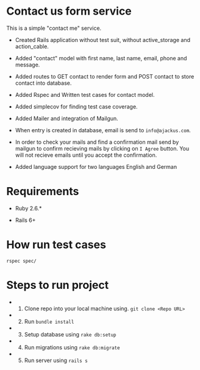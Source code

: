# Contact us form service

This is a simple "contact me" service.

* Created Rails application without test suit, without active_storage and action_cable.

* Added "contact" model with first name, last name, email, phone and message.

* Added routes to GET contact to render form and POST contact to store contact into database.

* Added Rspec and Written test cases for contact model.

* Added simplecov for finding test case coverage.

* Added Mailer and integration of Mailgun.

* When entry is created in database, email is send to ```info@ajackus.com```.

* In order to check your mails and find a confirmation mail send by mailgun to confirm recieving mails by clicking on ```I Agree``` button. You will not recieve emails until you accept the confirmation.

* Added language support for two languages English and German

# Requirements

* Ruby 2.6.*

* Rails 6+



# How run test cases

```rspec spec/```

# Steps to run project

* 1. Clone repo into your local machine using.
```git clone <Repo URL>```

* 2. Run ```bundle install```

* 3. Setup database using  ```rake db:setup```

* 4. Run migrations using ```rake db:migrate```

* 5. Run server using ``rails s``
